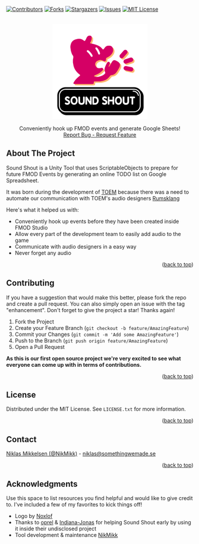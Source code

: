 <div id="top"></div>

[![Contributors][contributors-shield]][contributors-url]
[![Forks][forks-shield]][forks-url]
[![Stargazers][stars-shield]][stars-url]
[![Issues][issues-shield]][issues-url]
[![MIT License][license-shield]][license-url]


<!-- PROJECT LOGO -->
<br />
<div align="center">
    <img src="/Editor/EditorWindow/SS_Tool_Logo.png" alt="Logo" width="256" height="256">

  <p align="center">
    Conveniently hook up FMOD events and generate Google Sheets!
    <br />
    <a href="https://github.com/SomethingWeMade/Sound-Shout/issues">Report Bug - Request Feature</a>
  </p>
</div>


## About The Project

Sound Shout is a Unity Tool that uses ScriptableObjects to prepare for future FMOD Events by generating an online TODO list on Google Spreadsheet.

It was born during the development of [TOEM](https://store.steampowered.com/app/1307580/TOEM/) because there was a need to automate our communication with TOEM's audio designers [Rumsklang](https://www.rumsklang.com/)

Here's what it helped us with:
* Conveniently hook up events before they have been created inside FMOD Studio
* Allow every part of the development team to easily add audio to the game
* Communicate with audio designers in a easy way
* Never forget any audio

<p align="right">(<a href="#top">back to top</a>)</p>

## Contributing

If you have a suggestion that would make this better, please fork the repo and create a pull request. You can also simply open an issue with the tag "enhancement".
Don't forget to give the project a star! Thanks again!

1. Fork the Project
2. Create your Feature Branch (`git checkout -b feature/AmazingFeature`)
3. Commit your Changes (`git commit -m 'Add some AmazingFeature'`)
4. Push to the Branch (`git push origin feature/AmazingFeature`)
5. Open a Pull Request

**As this is our first open source project we're very excited to see what everyone can come up with in terms of contributions.**

<p align="right">(<a href="#top">back to top</a>)</p>



<!-- LICENSE -->
## License

Distributed under the MIT License. See `LICENSE.txt` for more information.

<p align="right">(<a href="#top">back to top</a>)</p>



<!-- CONTACT -->
## Contact

[Niklas Mikkelsen (@NikMikk)](https://twitter.com/NikMikk) - niklas@somethingwemade.se

<p align="right">(<a href="#top">back to top</a>)</p>

## Acknowledgments

Use this space to list resources you find helpful and would like to give credit to. I've included a few of my favorites to kick things off!

* Logo by [Noxlof](https://twitter.com/Noxlof)
* Thanks to [oprel](https://twitter.com/oprel) & [Indiana-Jonas](https://twitter.com/https://twitter.com/IndianaJ0nas) for helping Sound Shout early by using it inside their undisclosed project 
* Tool development & maintenance [NikMikk](https://twitter.com/NikMikk)


<!-- MARKDOWN LINKS & IMAGES -->
<!-- https://www.markdownguide.org/basic-syntax/#reference-style-links -->
[contributors-shield]: https://img.shields.io/github/contributors/SomethingWeMade/Sound-Shout.svg?style=for-the-badge
[contributors-url]: https://github.com/SomethingWeMade/Sound-Shout/graphs/contributors
[forks-shield]: https://img.shields.io/github/forks/SomethingWeMade/Sound-Shout.svg?style=for-the-badge
[forks-url]: https://github.com/SomethingWeMade/Sound-Shout/network/members
[stars-shield]: https://img.shields.io/github/stars/SomethingWeMade/Sound-Shout.svg?style=for-the-badge
[stars-url]: https://github.com/SomethingWeMade/Sound-Shout/stargazers
[issues-shield]: https://img.shields.io/github/issues/SomethingWeMade/Sound-Shout.svg?style=for-the-badge
[issues-url]: https://github.com/SomethingWeMade/Sound-Shout/issues
[license-shield]: https://img.shields.io/github/license/SomethingWeMade/Sound-Shout.svg?style=for-the-badge
[license-url]: https://github.com/SomethingWeMade/Sound-Shout/blob/master/LICENSE.txt
